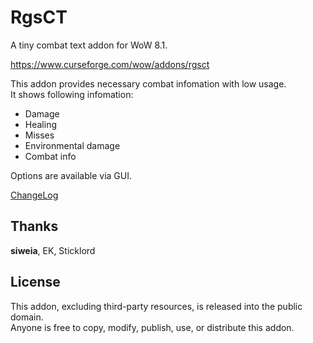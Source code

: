 # RgsCT
A tiny combat text addon for WoW 8.1.  

https://www.curseforge.com/wow/addons/rgsct  

This addon provides necessary combat infomation with low usage.  
It shows following infomation:
- Damage
- Healing
- Misses
- Environmental damage
- Combat info

Options are available via GUI.  

[ChangeLog](https://github.com/Rubgrsch/RgsCT/wiki/ChangeLog)

Thanks
------

**siweia**, EK, Sticklord  

License
-------

This addon, excluding third-party resources, is released into the public domain.  
Anyone is free to copy, modify, publish, use, or distribute this addon.  
